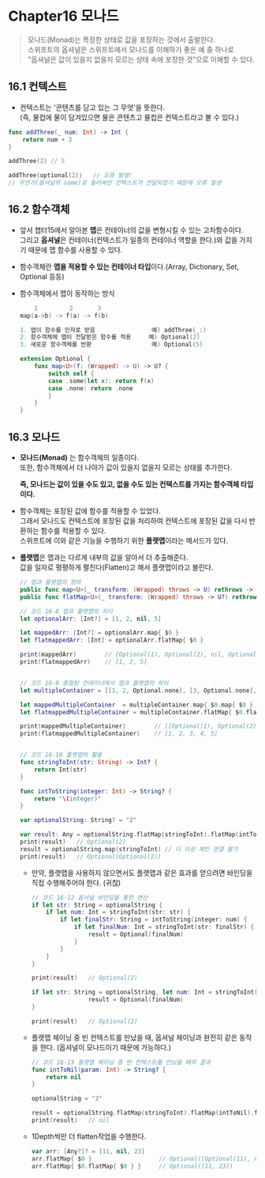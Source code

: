 # Chapter16 모나드  
> 모나드(Monad)는 특정한 상태로 값을 포장하는 것에서 출발한다.  
> 스위프트의 옵셔널은 스위프트에서 모나드를 이해하기 좋은 예 중 하나로  
> "옵셔널은 값이 있을지 없을지 모르는 상태 속에 포장한 것"으로 이해할 수 있다.  


## 16.1 컨텍스트  
- 컨텍스트는 '콘텐츠를 담고 있는 그 무엇'을 뜻한다.  
  (즉, 물컵에 물이 담겨있으면 물은 콘텐츠고 물컵은 컨텍스트라고 볼 수 있다.)  

```swift
func addThree(_ num: Int) -> Int {
	return num + 3
}

addThree(2)	// 5

addThree(optional(2))	// 오류 발생!
// 무언가(옵셔널의 some)로 둘러싸인 컨텍스트가 전달되었기 때문에 오류 발생
```


## 16.2 함수객체  
- 앞서 챕터15에서 알아본 **맵**은 컨테이너의 값을 변형시킬 수 있는 고차함수이다.  
  그리고 **옵셔널**은 컨테이너(컨텍스트가 일종의 컨테이너 역할을 한다.)와 값을 가지기 때문에 맵 함수를 사용할 수 있다.  
- 함수객체란 **맵을 적용할 수 있는 컨테이너 타입**이다.(Array, Dictionary, Set, Optional 등등)  
- 함수객체에서 맵이 동작하는 방식  

	```swift
	    1         2       3
	map(a->b) -> f(a) -> f(b)
	
	1. 맵이 함수를 인자로 받음           	  	예) addThree(_:)
	2. 함수객체에 맵이 전달받은 함수를 적용 	예) Optional(2)
	3. 새로운 함수객체를 반환           	    예) Optional(5)
	```
	
	```swift
	extension Optional {
		func map<U>(f: (Wrapped) -> U) -> U? {
			switch self {
			case .some(let x): return f(x)
			case .none: return .none
			}
		}
	}
	```

## 16.3 모나드  
- **모나드(Monad)** 는 함수객체의 일종이다.  
  또한, 함수객체에서 더 나아가 값이 있을지 없을지 모르는 상태를 추가한다.  
  
  **즉, 모나드는 값이 있을 수도 있고, 없을 수도 있는 컨텍스트를 가지는 함수객체 타입이다.**
- 함수객체는 포장된 값에 함수를 적용할 수 있었다.  
  그래서 모나드도 컨텍스트에 포장된 값을 처리하여 컨텍스트에 포장된 값을 다시 반환하는 함수를 적용할 수 있다.  
  스위프트에 이와 같은 기능을 수행하기 위한 **플랫맵**이라는 메서드가 있다.  
- **플랫맵**은 맵과는 다르게 내부의 값을 알아서 더 추출해준다.  
  값을 일자로 평평하게 펼친다(Flatten)고 해서 플랫맵이라고 불린다.  

	```swift
	// 맵과 플랫맵의 정의
	public func map<U>(_ transform: (Wrapped) throws -> U) rethrows -> U?
	public func flatMap<U>(_ transform: (Wrapped) throws -> U?) rethrows -> U?
	```
	
	```swift
	// 코드 16-8 맵과 플랫맵의 차이
	let optionalArr: [Int?] = [1, 2, nil, 5]
	
	let mappedArr: [Int?] = optionalArr.map{ $0 }
	let flatmappedArr: [Int] = optionalArr.flatMap{ $0 }
	
	print(mappedArr)        // [Optional(1), Optional(2), nil, Optional(5)]
	print(flatmappedArr)    // [1, 2, 5]
	
	
	// 코드 16-9 중첩된 컨테이너에서 맵과 플랫맵의 차이
	let multipleContainer = [[1, 2, Optional.none], [3, Optional.none], [4, 5, Optional.none]]
	
	let mappedMultipleContainer  = multipleContainer.map{ $0.map{ $0 } }
	let flatmappedMultipleContainer = multipleContainer.flatMap{ $0.flatMap{ $0 } }
	
	print(mappedMultipleContainer)        // [[Optional(1), Optional(2), nil], [Optional(3), nil], [Optional(4), Optional(5), nil]]
	print(flatmappedMultipleContainer)    // [1, 2, 3, 4, 5]
	
	
	// 코드 16-10 플랫맵의 활용
	func stringToInt(str: String) -> Int? {
	    return Int(str)
	}
	
	func intToString(integer: Int) -> String? {
	    return "\(integer)"
	}
	
	var optionalString: String? = "2"
	
	var result: Any = optionalString.flatMap(stringToInt).flatMap(intToString).flatMap(stringToInt)
	print(result)   // Optional(2)
	result = optionalString.map(stringToInt) // 더 이상 체인 연결 불가
	print(result)   // Optional(Optional(2))
	

	```
	 
 	- 만약, 플랫맵을 사용하지 않으면서도 플랫맵과 같은 효과를 얻으려면 바인딩을 직접 수행해주어야 한다. (귀찮)

		```swift
		// 코드 16-12 옵셔널 바인딩을 통한 연산
		if let str: String = optionalString {
		    if let num: Int = stringToInt(str: str) {
		        if let finalStr: String = intToString(integer: num) {
		            if let finalNum: Int = stringToInt(str: finalStr) {
		                result = Optional(finalNum)
		            }
		        }
		    }
		}
		
		print(result)   // Optional(2)
		
		if let str: String = optionalString, let num: Int = stringToInt(str: str), let finalStr: String = intToString(integer: num), let finalNum: Int = stringToInt(str: finalStr) {
		                result = Optional(finalNum)
		}
		
		print(result)   // Optional(2)
		```
		
	- 플랫맵 체이닝 중 빈 컨텍스트를 만났을 때, 옵셔널 체이닝과 완전히 같은 동작을 한다. (옵셔널이 모나드이기 때문에 가능하다.)

		```swift
		// 코드 16-13 플랫맵 체이닝 중 빈 컨텍스트를 만났을 때의 결과
		func intToNil(param: Int) -> String? {
		    return nil
		}
		
		optionalString = "2"
		
		result = optionalString.flatMap(stringToInt).flatMap(intToNil).flatMap(stringToInt)
		print(result)   // nil
		```

	- 1Depth씩만 더 flatten작업을 수행한다.  
	
		```swift
		var arr: [Any?]? = [11, nil, 23]
		arr.flatMap{ $0 }					// Optional([Optional(11), nil, Optional(23)])
		arr.flatMap{ $0.flatMap{ $0 } }		// Optional([11, 23])
		```
